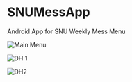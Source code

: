 # SNUMessApp
Android App for SNU Weekly Mess Menu

![Main Menu](https://raw.githubusercontent.com/mr-karan/SNUMessApp/master/screenshots/Screenshot_2015-11-09-12-43-40-264.jpeg)

![DH 1](https://raw.githubusercontent.com/mr-karan/SNUMessApp/master/screenshots/Screenshot_2015-11-09-12-43-47-405.jpeg)

![DH2](https://raw.githubusercontent.com/mr-karan/SNUMessApp/master/screenshots/Screenshot_2015-11-09-12-43-33-510.jpeg)
